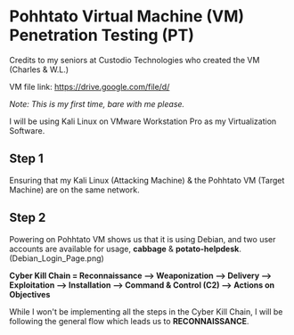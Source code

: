 # Pohhtato Virtual Machine (VM) Penetration Testing (PT)

Credits to my seniors at Custodio Technologies who created the VM (Charles & W.L.)

VM file link: https://drive.google.com/file/d/

_Note: This is my first time, bare with me please._

I will be using Kali Linux on VMware Workstation Pro as my Virtualization Software.

## Step 1
Ensuring that my Kali Linux (Attacking Machine) & the Pohhtato VM (Target Machine) are on the same network.

## Step 2
Powering on Pohhtato VM shows us that it is using Debian, and two user accounts are available for usage, **cabbage** & **potato-helpdesk**.
(Debian_Login_Page.png)

**Cyber Kill Chain = Reconnaissance --> Weaponization --> Delivery --> Exploitation --> Installation --> Command & Control (C2) --> Actions on Objectives**

While I won't be implementing all the steps in the Cyber Kill Chain, I will be following the general flow which leads us to **RECONNAISSANCE**.
